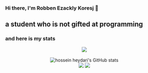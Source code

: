 ### Hi there, I'm Robben Ezackly Koresj 👋

<h2> a student who is not gifted at programming </h2>


### and here is my stats
<p align="center"><img src="https://www.codewars.com/users/Madelyn/badges/large"/><br /><br />
  <img src="https://github-readme-stats.vercel.app/api?username=Madelyn&show_icons=true&include_all_commits=true&theme=monokai" alt="hossein heydari's GitHub stats" /><br />
  <img src="https://github-readme-streak-stats.herokuapp.com/?user=Madelyn&theme=monokai"/>
  <img src="https://github-readme-stats.vercel.app/api/top-langs/?username=SatriaAPN&layout=compact&theme=monokai&langs_count=12"/><br />
</p>

<!--
**Madelyn/Madelyn** is a ✨ _special_ ✨ repository because its `README.md` (this file) appears on your GitHub profile.

Here are some ideas to get you started:

- 🔭 I’m currently working on 8 dimensi kreatif
- 📫 How to reach me: @robbenezackly
- ⚡ Fun fact: i think i am funny

